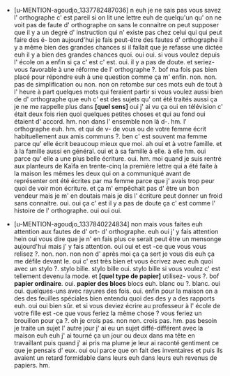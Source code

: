  * [u-MENTION-agoudjo_1337782487036]
	n euh je ne sais pas vous savez l' orthographe c' est pareil si on lit une lettre euh de quelqu'un qu' on ne voit pas de faute d' orthographe on sans le connaitre on peut supposer que il y a un degré d' instruction qui n' existe pas chez celui qui qui peut faire des é- bon aujourd'hui je fais peut-être des fautes d' orthographe il y a même bien des grandes chances si il fallait que je refasse une dictée euh il y a bien des grandes chances quoi.
	 oui oui.
	 si vous voulez depuis l' école on a enfin si ça c' est c' est.
	 oui.
	 il y a pas de doute.
	 et seriez- vous favorable à une réforme de l' orthographe ?.
	 bof ma fois pas bien placé pour répondre euh à une question comme ça m' enfin.
	 non.
	 non.
	 pas de simplification ou non.
	 non on retombe sur ces mots euh de tout à l' heure à part quelques mots qui feraient partir si vous voulez aussi bien de d' orthographe que euh c' est des sujets qu' ont été traités aussi ça je ne me rappelle plus dans **[quel sens]** oui j' ai vu ça oui en télévision c' était deux fois rien quoi quelques petites choses et qui au fond oui étaient d' accord.
	 hm.
	 non dans l' ensemble non là d-.
	 hm.
	 l' orthographe euh.
	 hm.
	 et qui de v- de vous ou de votre femme écrit habituellement aux amis communs ?.
	 ben c' est souvent ma femme parce qu' elle écrit beaucoup mieux que moi.
	 ah oui et à votre famille.
	 et à la famille aussi en général.
	 oui et à sa famille à elle.
	 à elle hm.
	 oui parce qu' elle a une plus belle écriture.
	 oui.
	 hm.
	 moi quand je suis rentré aux planteurs de Kaïfa en trente-cinq la première lettre qui a été faite à la maison les mêmes les deux qui on a communiqué avant de représenter ont été écrites par ma femme parce que j' avais trop peur quoi de voir mon écriture.
	 et ça m' empêchait pas d' être un bon vendeur mais je m' en doutais mais je dis l' écriture peut donner un froid sans connaitre.
	 oui.
	 oui ça c' est il y a pas de doute ça c' est comme l' histoire de l' orthographe.
	 oui oui oui.
	
 * [u-MENTION-agoudjo_1337840224834]
	 non mais vous faites euh attention aux fautes de d' ort- d' orthographe.
	 euh oui j' y fais attention hein oui vous dire que je n' en fais plus ce serait peut être un mensonge aujourd'hui mais j' y fais attention.
	 oui oui et est -ce que vous vous relisez ?.
	 non.
	 non.
	 non non d' après moi ça ça sert je vous dis euh ça me défile devant le.
	 oui c' est très bien et vous écrivez avec euh quoi avec un stylo ?.
	 stylo bille.
	 stylo bille oui.
	 stylo bille si vous voulez c' est tellement devenu la mode.
	 et **[quel type de papier]** utilisez- vous ?.
	 bof **papier ordinaire**.
	 oui.
	 **papier des blocs** blocs euh.
	 blanc ou ?.
	 blanc.
	 oui oui.
	 quelques-uns avec rayures des fois.
	 oui.
	 enfin pour la maison on a des des feuilles spéciales bien entendu quoi des des y a des rapports euh.
	 oui oui bien sûr.
	 et si vous deviez écrire au professeur à l' école de votre fille est -ce que vous feriez la même chose ? vous feriez un brouillon pour ça ?.
	 oh je crois pas.
	 non non.
	 crois pas.
	 hm.
	 pas besoin je traite un sujet l' autre jour j' ai eu un sujet diffé-différent avec la maison euh euh j' ai tourné ça un jour ou deux dans ma tête en travaillant puis quand j' ai pris ma plume je leur ai raconté gentiment ce que je pensais d' eux.
	 oui oui parce que on fait des inventaires et puis ils avaient un retard formidable dans leurs euh dans leurs euh revenus de papiers.
	 hm.
	
